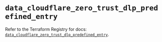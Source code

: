 # `data_cloudflare_zero_trust_dlp_predefined_entry`

Refer to the Terraform Registry for docs: [`data_cloudflare_zero_trust_dlp_predefined_entry`](https://registry.terraform.io/providers/cloudflare/cloudflare/5.10.1/docs/data-sources/zero_trust_dlp_predefined_entry).
